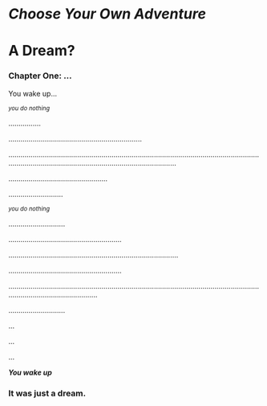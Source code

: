 ***Choose Your Own Adventure***
==============
# A Dream?
### Chapter One: ...

You wake up...

<sup>*you do nothing*</sup>

................

..................................................................

...............................................................................................................................................................................................................

.................................................

...........................

<sup>*you do nothing*</sup>

............................

........................................................

....................................................................................

........................................................

........................................................................................................................................................................

............................

...

...

...

***You wake up***

### It was just a dream.